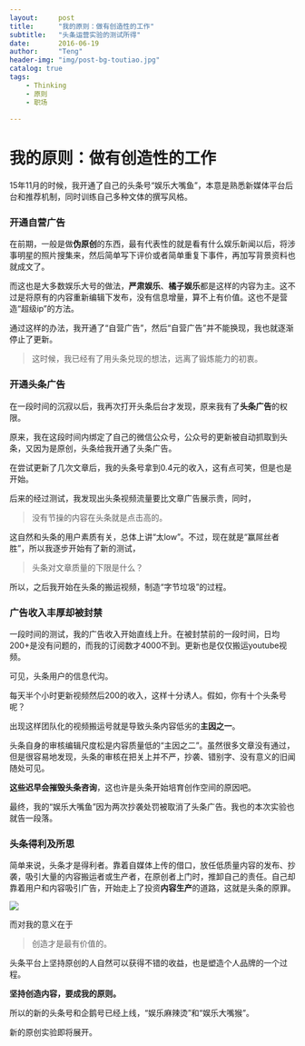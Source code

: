 ```yaml
---
layout:     post
title:      "我的原则：做有创造性的工作"
subtitle:   "头条运营实验的测试所得"
date:       2016-06-19
author:     "Teng"
header-img: "img/post-bg-toutiao.jpg"
catalog: true
tags:
    - Thinking
    - 原则
    - 职场
    
---
```


# 我的原则：做有创造性的工作

15年11月的时候，我开通了自己的头条号“娱乐大嘴鱼”，本意是熟悉新媒体平台后台和推荐机制，同时训练自己多种文体的撰写风格。

### 开通自营广告

在前期，一般是做**伪原创**的东西，最有代表性的就是看有什么娱乐新闻以后，将涉事明星的照片搜集来，然后简单写下评价或者简单重复下事件，再加写背景资料也就成文了。

而这也是大多数娱乐大号的做法，**严肃娱乐**、**橘子娱乐**都是这样的内容为主。这不过是将原有的内容重新编辑下发布，没有信息增量，算不上有价值。这也不是营造“超级ip”的方法。

通过这样的办法，我开通了“自营广告”，然后“自营广告”并不能换现，我也就逐渐停止了更新。 

> 这时候，我已经有了用头条兑现的想法，远离了锻炼能力的初衷。

### 开通头条广告

在一段时间的沉寂以后，我再次打开头条后台才发现，原来我有了**头条广告**的权限。

原来，我在这段时间内绑定了自己的微信公众号，公众号的更新被自动抓取到头条，又因为是原创，头条给我开通了头条广告。

在尝试更新了几次文章后，我的头条号拿到0.4元的收入，这有点可笑，但是也是开始。

后来的经过测试，我发现出头条视频流量要比文章广告展示贵，同时，

> 没有节操的内容在头条就是点击高的。

这自然和头条的用户素质有关，总体上讲“太low”。不过，现在就是“赢屌丝者胜”，所以我逐步开始有了新的测试，

> 头条对文章质量的下限是什么？

所以，之后我开始在头条的搬运视频，制造“字节垃圾”的过程。

### 广告收入丰厚却被封禁

一段时间的测试，我的广告收入开始直线上升。在被封禁前的一段时间，日均200+是没有问题的，而我的订阅数才4000不到。更新也是仅仅搬运youtube视频。

可见，头条用户的信息代沟。

每天半个小时更新视频然后200的收入，这样十分诱人。假如，你有十个头条号呢？

出现这样团队化的视频搬运号就是导致头条内容低劣的**主因之一**。

头条自身的审核编辑尺度松是内容质量低的“主因之二”。虽然很多文章没有通过，但是很容易地发现，头条的审核在把关上并不严，抄袭、错别字、没有意义的旧闻随处可见。

**这些迟早会摧毁头条咨询**，这也许是头条开始培育创作空间的原因吧。

最终，我的“娱乐大嘴鱼”因为两次抄袭处罚被取消了头条广告。我也的本次实验也就告一段落。

### 头条得利及所思

简单来说，头条才是得利者。靠着自媒体上传的借口，放任低质量内容的发布、抄袭，吸引大量的内容搬运者或生产者，在原创者上门时，推卸自己的责任。自己却靠着用户和内容吸引广告，开始走上了投资**内容生产**的道路，这就是头条的原罪。

![](http://7xtgob.com2.z0.glb.clouddn.com/toutiaojietu.png)

而对我的意义在于
> 创造才是最有价值的。

头条平台上坚持原创的人自然可以获得不错的收益，也是塑造个人品牌的一个过程。

**坚持创造内容，要成我的原则。**

所以的新的头条号和企鹅号已经上线，“娱乐麻辣烫”和“娱乐大嘴猴”。

新的原创实验即将展开。

